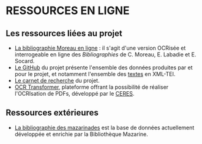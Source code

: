 # RESSOURCES EN LIGNE

## Les ressources liées au projet

* [La bibliographie Moreau en ligne](https://antonomaz.huma-num.fr/tools/Biblio_Moreau.html) : il s'agit d'une version OCRisée et interrogeable en ligne des *Bibliographies* de C. Moreau, E. Labadie et E. Socard.
* [Le GitHub](https://github.com/Antonomaz) du projet présente l'ensemble des données produites par et pour le projet, et notamment l'ensemble des [textes](https://github.com/Antonomaz/corpus) en XML-TEI.
* [Le carnet de recherche](https://cahier.hypotheses.org/antonomaz) du projet.
* [OCR Transformer](https://ceres.huma-num.fr/ocr/), plateforme offrant la possibilité de réaliser l'OCRIsation de PDFs, développé par le [CERES](https://ceres.sorbonne-universite.fr/).

## Ressources extérieures 

* [La bibliographie des mazarinades](https://mazarinades.bibliotheque-mazarine.fr/) est la base de données actuellement développée et enrichie par la Bibliothèque Mazarine.
